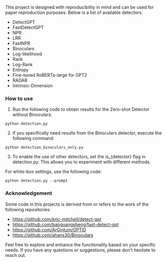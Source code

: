 
This project is designed with reproducibility in mind and can be used for paper reproduction purposes. Below is a list of available detectors:

- DetectGPT
- FastDetectGPT
- NPR
- LRR
- FastNPR
- Binoculars
- Log-likelihood
- Rank
- Log-Rank
- Entropy
- Fine-tuned RoBERTa-large for GPT2
- RADAR
- Intrinsic-Dimension

### How to use
1. Run the following code to obtain results for the Zero-shot Detector without Binoculars:
```
python detection.py
```
2. If you specifically need results from the Binoculars detector, execute the following command:
```
python detection_binoculars_only.py
```
3. To enable the use of other detectors, set the is_{detector} flag in detection.py. This allows you to experiment with different methods.

For white-box settings, use the following code:

```
python detection.py --prompt
```


### Acknowledgement
Some code in this projects is derived from or refers to the work of the following repositories:
- https://github.com/eric-mitchell/detect-gpt
- https://github.com/baoguangsheng/fast-detect-gpt
- https://github.com/ArGintum/GPTID
- https://github.com/ahans30/Binoculars

Feel free to explore and enhance the functionality based on your specific needs. If you have any questions or suggestions, please don't hesitate to reach out.
